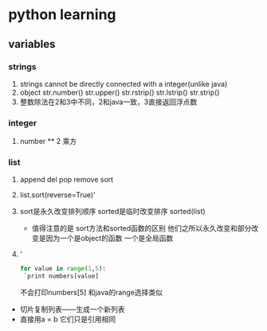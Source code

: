 # python learning

## variables

### strings

1. strings cannot be directly connected with a integer(unlike java)
2. object str.number() str.upper() str.rstrip() str.lstrip() str.strip()
3. 整数除法在2和3中不同，2和java一致，3直接返回浮点数

### integer

1. number ** 2 乘方

### list

1. append del pop remove sort

2. list.sort(reverse=True)'

3. sort是永久改变排列顺序 sorted是临时改变排序 sorted(list)

   - 值得注意的是 sort方法和sorted函数的区别 他们之所以永久改变和部分改变是因为一个是object的函数 一个是全局函数

4. '

   ```python
   for value in range(1,5):
   	`print numbers[value]
   ```

   不会打印numbers[5] 和java的range选择类似

- 切片复制列表——生成一个新列表
- 直接用a = b 它们只是引用相同 

